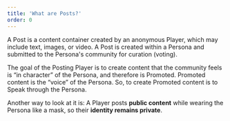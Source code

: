 ```yaml
---
title: 'What are Posts?'
order: 0
---
```


A Post is a content container created by an anonymous Player, which may include text, images, or video. A Post is created within a Persona and submitted to the Persona's community for curation (voting).

The goal of the Posting Player is to create content that the community feels is “in character” of the Persona, and therefore is Promoted. Promoted content is the “voice” of the Persona. So, to create Promoted content is to Speak through the Persona.

Another way to look at it is: A Player posts **public content** while wearing the Persona like a mask, so their **identity remains private**.
